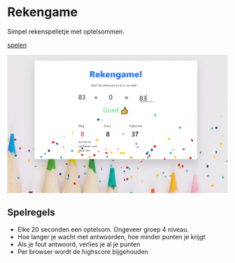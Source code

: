 # Rekengame

Simpel rekenspelletje met optelsommen. 

[spelen](https://rekengame.vercel.app/)

![screenshot](screenshot.png)

## Spelregels

- Elke 20 seconden een optelsom. Ongeveer groep 4 niveau.
- Hoe langer je wacht met antwoorden, hoe minder punten je krijgt
- Als je fout antwoord, verlies je al je punten
- Per browser wordt de highscore bijgehouden
